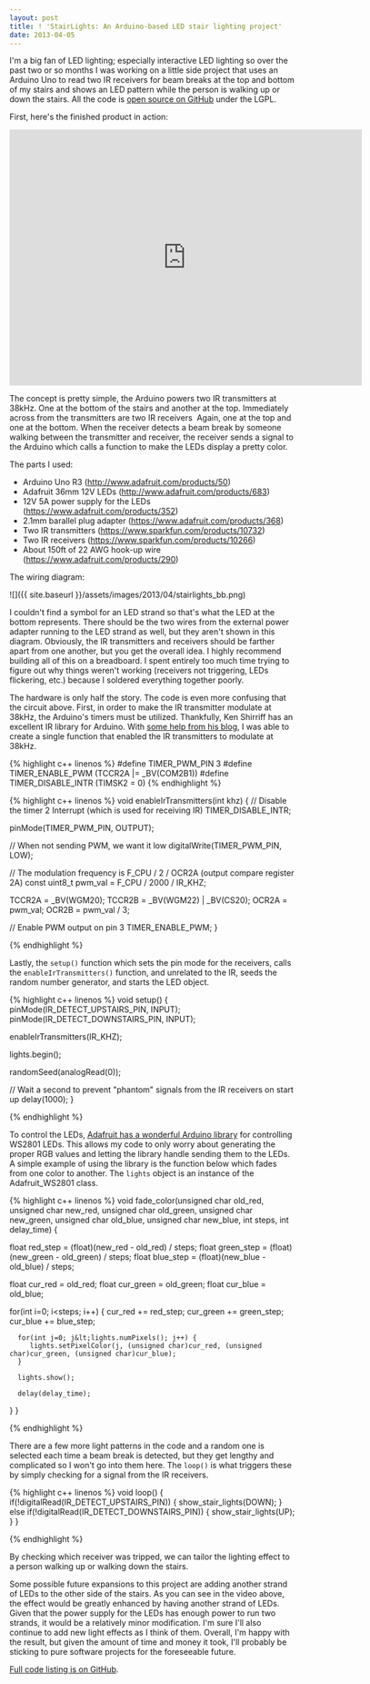 ```yaml
---
layout: post
title: ! 'StairLights: An Arduino-based LED stair lighting project'
date: 2013-04-05
---
```


I'm a big fan of LED lighting; especially interactive LED lighting so over the past two or so months I was working on a little side project that uses an Arduino Uno to read two IR receivers for beam breaks at the top and bottom of my stairs and shows an LED pattern while the person is walking up or down the stairs. All the code is <a href="https://github.com/shanet/StairLights">open source on GitHub</a> under the LGPL.

First, here's the finished product in action:

<div class="page-center">
   <iframe src="https://www.youtube-nocookie.com/embed/21KKr8hQo5A" height="450" width="620" allowfullscreen="" frameborder="0"></iframe>
</div>

<!--more-->

The concept is pretty simple, the Arduino powers two IR transmitters at 38kHz. One at the bottom of the stairs and another at the top. Immediately across from the transmitters are two IR receivers  Again, one at the top and one at the bottom. When the receiver detects a beam break by someone walking between the transmitter and receiver, the receiver sends a signal to the Arduino which calls a function to make the LEDs display a pretty color.

The parts I used:

* Arduino Uno R3 (<a href="http://www.adafruit.com/products/50">http://www.adafruit.com/products/50</a>)
* Adafruit 36mm 12V LEDs (<a href="http://www.adafruit.com/products/683" rel="nofollow">http://www.adafruit.com/products/683</a>)
* 12V 5A power supply for the LEDs (<a href="https://www.adafruit.com/products/352" rel="nofollow">https://www.adafruit.com/products/352</a>)
* 2.1mm barallel plug adapter (<a href="https://www.adafruit.com/products/368">https://www.adafruit.com/products/368</a>)
* Two IR transmitters (<a href="https://www.sparkfun.com/products/10732" rel="nofollow">https://www.sparkfun.com/products/10732</a>)
* Two IR receivers (<a href="https://www.sparkfun.com/products/10266" rel="nofollow">https://www.sparkfun.com/products/10266</a>)
* About 150ft of 22 AWG hook-up wire (<a href="https://www.adafruit.com/products/290">https://www.adafruit.com/products/290</a>)

The wiring diagram:

![]({{ site.baseurl }}/assets/images/2013/04/stairlights_bb.png)

I couldn't find a symbol for an LED strand so that's what the LED at the bottom represents. There should be the two wires from the external power adapter running to the LED strand as well, but they aren't shown in this diagram. Obviously, the IR transmitters and receivers should be farther apart from one another, but you get the overall idea. I highly recommend building all of this on a breadboard. I spent entirely too much time trying to figure out why things weren't working (receivers not triggering, LEDs flickering, etc.) because I soldered everything together poorly.

The hardware is only half the story. The code is even more confusing that the circuit above. First, in order to make the IR transmitter modulate at 38kHz, the Arduino's timers must be utilized. Thankfully, Ken Shirriff has an excellent IR library for Arduino. With <a href="http://www.righto.com/2010/03/detecting-ir-beam-break-with-arduino-ir.html">some help from his blog</a>, I was able to create a single function that enabled the IR transmitters to modulate at 38kHz.

{% highlight c++ linenos %}
#define TIMER_PWM_PIN        3
#define TIMER_ENABLE_PWM     (TCCR2A |= _BV(COM2B1))
#define TIMER_DISABLE_INTR   (TIMSK2 = 0)
{% endhighlight %}


{% highlight c++ linenos %}
void enableIrTransmitters(int khz) {
   // Disable the timer 2 Interrupt (which is used for receiving IR)
   TIMER_DISABLE_INTR;

   pinMode(TIMER_PWM_PIN, OUTPUT);

   // When not sending PWM, we want it low
   digitalWrite(TIMER_PWM_PIN, LOW);

   // The modulation frequency is F_CPU / 2 / OCR2A (output compare register 2A)
   const uint8_t pwm_val = F_CPU / 2000 / IR_KHZ;

   TCCR2A = _BV(WGM20);
   TCCR2B = _BV(WGM22) | _BV(CS20);
   OCR2A  = pwm_val;
   OCR2B  = pwm_val / 3;

   // Enable PWM output on pin 3
   TIMER_ENABLE_PWM;
}

{% endhighlight %}

Lastly, the <code>setup()</code> function which sets the pin mode for the receivers, calls the <code>enableIrTransmitters()</code> function, and unrelated to the IR, seeds the random number generator, and starts the LED object.

{% highlight c++ linenos %}
void setup() {
   pinMode(IR_DETECT_UPSTAIRS_PIN, INPUT);
   pinMode(IR_DETECT_DOWNSTAIRS_PIN, INPUT);

   enableIrTransmitters(IR_KHZ);

   lights.begin();

   randomSeed(analogRead(0));

   // Wait a second to prevent "phantom" signals from the IR receivers on start up
   delay(1000);
}

{% endhighlight %}

To control the LEDs, <a href="https://github.com/adafruit/Adafruit-WS2801-Library">Adafruit has a wonderful Arduino library</a> for controlling WS2801 LEDs. This allows my code to only worry about generating the proper RGB values and letting the library handle sending them to the LEDs. A simple example of using the library is the function below which fades from one color to another. The `lights` object is an instance of the Adafruit_WS2801 class.

{% highlight c++ linenos %}
void fade_color(unsigned char old_red, unsigned char new_red, unsigned char old_green, unsigned char new_green,
                unsigned char old_blue, unsigned char new_blue, int steps, int delay_time) {

   float red_step   = (float)(new_red   - old_red)   / steps;
   float green_step = (float)(new_green - old_green) / steps;
   float blue_step  = (float)(new_blue  - old_blue)  / steps;

   float cur_red   = old_red;
   float cur_green = old_green;
   float cur_blue  = old_blue;

   for(int i=0; i<steps; i++) {
      cur_red   += red_step;
      cur_green += green_step;
      cur_blue  += blue_step;

      for(int j=0; j&lt;lights.numPixels(); j++) {
         lights.setPixelColor(j, (unsigned char)cur_red, (unsigned char)cur_green, (unsigned char)cur_blue);
      }

      lights.show();

      delay(delay_time);
   }
}

{% endhighlight %}

There are a few more light patterns in the code and a random one is selected each time a beam break is detected, but they get lengthy and complicated so I won't go into them here. The <code>loop()</code> is what triggers these by simply checking for a signal from the IR receivers.

{% highlight c++ linenos %}
void loop() {
   if(!digitalRead(IR_DETECT_UPSTAIRS_PIN)) {
      show_stair_lights(DOWN);
   } else if(!digitalRead(IR_DETECT_DOWNSTAIRS_PIN)) {
      show_stair_lights(UP);
   }
}

{% endhighlight %}

By checking which receiver was tripped, we can tailor the lighting effect to a person walking up or walking down the stairs.

Some possible future expansions to this project are adding another strand of LEDs to the other side of the stairs. As you can see in the video above, the effect would be greatly enhanced by having another strand of LEDs. Given that the power supply for the LEDs has enough power to run two strands, it would be a relatively minor modification. I'm sure I'll also continue to add new light effects as I think of them. Overall, I'm happy with the result, but given the amount of time and money it took, I'll probably be sticking to pure software projects for the foreseeable future.

<a href="https://github.com/shanet/StairLights">Full code listing is on GitHub</a>.
